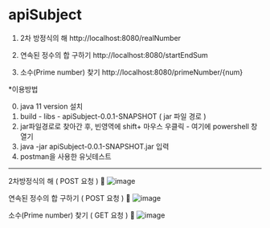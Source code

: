 # apiSubject

1. 2차 방정식의 해 http://localhost:8080/realNumber

2. 연속된 정수의 합 구하기 http://localhost:8080/startEndSum

3. 소수(Prime number) 찾기 http://localhost:8080/primeNumber/{num}

*이용방법

0. java 11 version 설치
1. build - libs - apiSubject-0.0.1-SNAPSHOT ( jar 파일 경로 )
2. jar파일경로로 찾아간 후, 빈영역에 shift+ 마우스 우클릭 - 여기에 powershell 창열기
3. java -jar apiSubject-0.0.1-SNAPSHOT.jar 입력
4. postman을 사용한 유닛테스트


--------------------------------------------------------------------------------------------------------------


2차방정식의 해 ( POST 요청 ) 🔽
![image](https://user-images.githubusercontent.com/77267916/195974753-a8923c81-d657-4e1f-95ad-01949a10456e.png)

연속된 정수의 합 구하기 ( POST 요청 ) 🔽
![image](https://user-images.githubusercontent.com/77267916/195974819-00caa24c-57b5-4ae0-ba11-9bf535a97caa.png)

소수(Prime number) 찾기 ( GET 요청 ) 🔽
![image](https://user-images.githubusercontent.com/77267916/195974858-6ffb88d1-11f4-4df3-961a-b4539f429b9a.png)




